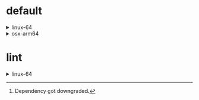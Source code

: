 # default

<details>
<summary>linux-64</summary>

| Dependency | Before | After | Change | Explicit | Package |
| - | - | - | - | - | - |
| new-package |  | 0.10.1 | Added | true | conda |
| removed-package | 0.10.1 |  | Removed | true | conda |
| python | 0.10.0 | 0.10.0 | Patch Upgrade | false | conda |
| polars | herads_0 | herads_0 | Only build string | true | conda |

</details>

<details>
<summary>osx-arm64</summary>

| Dependency | Before | After | Change | Explicit | Package |
| - | - | - | - | - | - |
| polars[^2] | 0.10.0 | 0.10.0 | Minor Downgrade | true | conda |
| python | 0.10.0 | 0.10.0 | Patch Upgrade | true | conda |

</details>

# lint

<details>
<summary>linux-64</summary>

| Dependency | Before | After | Change | Explicit | Package |
| - | - | - | - | - | - |
| polars | 0.10.0 | 0.10.0 | Patch Upgrade | true | conda |
| python | 0.10.0 | 0.10.0 | Patch Upgrade | false | conda |

</details>

[^1]: *Cursive* means explicit dependency.
[^2]: Dependency got downgraded.
